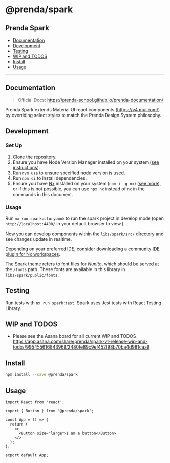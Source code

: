 # @prenda/spark

## Prenda Spark

- [Documentation](#documentation)
- [Development](#development)
- [Testing](#testing)
- [WIP and TODOS](#wip-and-todos)
- [Install](#install)
- [Usage](#usage)

---

## Documentation

> Official Docs: https://prenda-school.github.io/prenda-documentation/

Prenda Spark extends Material UI react components (https://v4.mui.com/) by overriding select styles to match the Prenda Design System philosophy.

## Development

### Set Up

1. Clone the repository.
2. Ensure you have Node Version Manager installed on your system ([see instructions](https://github.com/nvm-sh/nvm#installing-and-updating)).
3. Run `nvm use` to ensure specified node version is used.
4. Run `npm ci` to install dependencies.
5. Ensure you have [Nx](https://nx.dev) installed on your system (`npm i -g nx`) ([see more](https://nx.dev/latest/react/tutorial/01-create-application#note-on-the-nx-cli)), or if this is not possible, you can use `npx nx` instead of `nx` in the commands in this document.

### Usage

Run `nx run spark:storybook` to run the spark project in develop mode (open `http://localhost:4400/` in your default browser to view.)

Now you can develop components within the `libs/spark/src/` directory and see changes update in realtime.

Depending on your preferred IDE, consider downloading a [community IDE plugin for Nx workspaces](https://nx.dev/latest/react/getting-started/console#download).

The Spark theme refers to font files for _Nunito_, which should be served at the `/fonts` path. These fonts are available in this library in `libs/spark/public/fonts`.

## Testing

Run tests with `nx run spark:test`.
Spark uses Jest tests with React Testing Library.

## WIP and TODOS

- Please see the Asana board for all current WIP and TODOS https://app.asana.com/share/prenda/spark-v1-release-wip-and-todos/995455616843969/2480fe89c9ef452f98b70ba4d981caa9

## Install

```bash
npm install --save @prenda/spark
```

## Usage

```tsx
import React from 'react';

import { Button } from '@prenda/spark';

const App = () => {
  return (
    <>
      <Button size="large">I am a button</Button>
    </>
  );
};

export default App;
```
